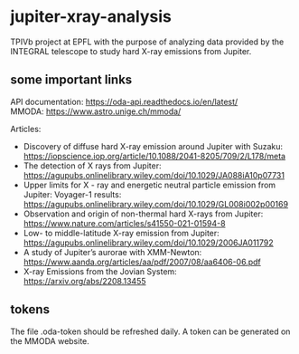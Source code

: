 # jupiter-xray-analysis
TPIVb project at EPFL with the purpose of analyzing data provided by the INTEGRAL telescope to study hard X-ray emissions from Jupiter.

## some important links
API documentation: https://oda-api.readthedocs.io/en/latest/  
MMODA: https://www.astro.unige.ch/mmoda/  

Articles:  
- Discovery of diffuse hard X-ray emission around Jupiter with Suzaku: https://iopscience.iop.org/article/10.1088/2041-8205/709/2/L178/meta  
- The detection of X rays from Jupiter: https://agupubs.onlinelibrary.wiley.com/doi/10.1029/JA088iA10p07731  
- Upper limits for X - ray and energetic neutral particle emission from Jupiter: Voyager-1 results: https://agupubs.onlinelibrary.wiley.com/doi/10.1029/GL008i002p00169  
- Observation and origin of non-thermal hard X-rays from Jupiter: https://www.nature.com/articles/s41550-021-01594-8  
- Low- to middle-latitude X-ray emission from Jupiter: https://agupubs.onlinelibrary.wiley.com/doi/10.1029/2006JA011792
- A study of Jupiter’s aurorae with XMM-Newton: https://www.aanda.org/articles/aa/pdf/2007/08/aa6406-06.pdf
- X-ray Emissions from the Jovian System: https://arxiv.org/abs/2208.13455

## tokens
The file .oda-token should be refreshed daily. A token can be generated on the MMODA website.
